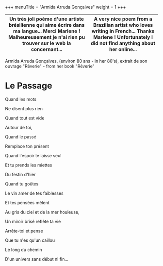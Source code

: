 +++
menuTitle = "Armida Arruda Gonçalves"
weight = 1
+++

| Un très joli poème d'une artiste brésilienne qui aime écrire dans ma langue... Merci Marlene ! Malheureusement je n'ai rien pu trouver sur le web la concernant...  | A very nice poem from a Brazilian artist who loves writing in French... Thanks Marlene ! Unfortunately I did not find anything about her online...  |
|---|---|

Armida Arruda Gonçalves, (environ 80 ans - in her 80's), extrait de son ouvrage "Rêverie" - from her book "Rêverie"

# Le Passage

Quand les mots

Ne disent plus rien

Quand tout est vide

Autour de toi,

Quand le passé

Remplace ton présent

Quand l'espoir te laisse seul

Et tu prends les miettes

Du festin d'hier

Quand tu goûtes

Le vin amer de tes faiblesses

Et tes pensées mêlent

Au gris du ciel et de la mer houleuse,

Un miroir brisé reflète ta vie

Arrête-toi et pense

Que tu n'es qu'un caillou

Le long du chemin

D'un univers sans début ni fin...